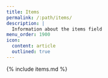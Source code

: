 ```yaml
---
title: Items
permalink: /:path/items/
description: |
  Information about the items field
menu_order: 1900
icon:
  content: article
  outlined: true
---
```


{% include items.md %}
